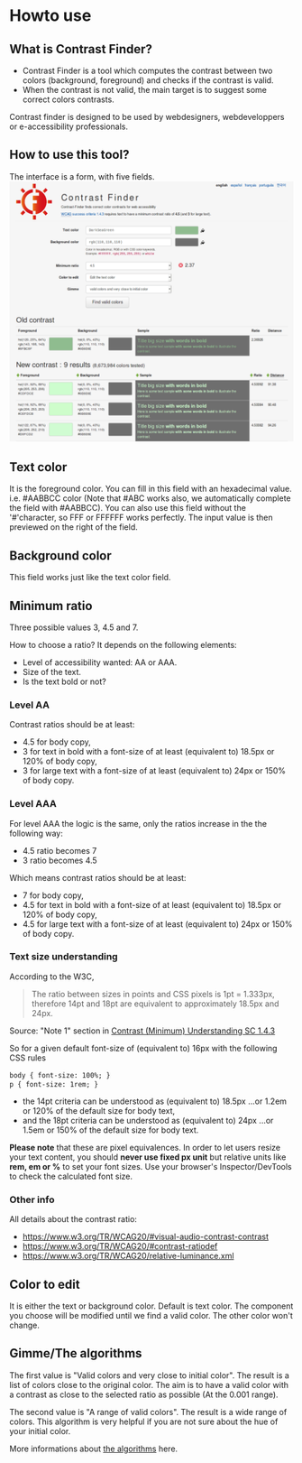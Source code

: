 
# Howto use

## What is Contrast Finder?

* Contrast Finder is a tool which computes the contrast between two colors (background, foreground) and checks if the contrast is valid.
* When the contrast is not valid, the main target is to suggest some correct colors contrasts.

Contrast finder is designed to be used by webdesigners, webdeveloppers or e-accessibility professionals.

## How to use this tool?

The interface is a form, with five fields.
![Screenshot - Contrast-Finder v0.9.1](images/screenshot/screenshot.EN_contrast-finder.v0.9.1_2018-09-27_grey_kraken.io-lossy.png)

## Text color

It is the foreground color. You can fill in this field with an hexadecimal value.
i.e. #AABBCC color (Note that #ABC works also, we automatically complete the field with #AABBCC).
You can also use this field without the '#'character, so FFF or FFFFFF works perfectly.
The input value is then previewed on the right of the field.

## Background color

This field works just like the text color field.

## Minimum ratio

Three possible values 3, 4.5 and 7.

How to choose a ratio? It depends on the following elements:

* Level of accessibility wanted: AA or AAA.
* Size of the text.
* Is the text bold or not?

### Level AA

Contrast ratios should be at least:

* 4.5 for body copy,
* 3 for text in bold with a font-size of at least (equivalent to) 18.5px or 120% of body copy,
* 3 for large text with a font-size of at least (equivalent to) 24px or 150% of body copy.


### Level AAA

For level AAA the logic is the same, only the ratios increase in the the following way:

* 4.5 ratio becomes 7
* 3 ratio becomes 4.5

Which means contrast ratios should be at least:

* 7 for body copy,
* 4.5 for text in bold with a font-size of at least (equivalent to) 18.5px or 120% of body copy,
* 4.5 for large text with a font-size of at least (equivalent to) 24px or 150% of body copy.

### Text size understanding

According to the W3C, 
> The ratio between sizes in points and CSS pixels is 1pt = 1.333px, therefore 14pt and 18pt are equivalent to approximately 18.5px and 24px.

Source: "Note 1" section in [Contrast (Minimum) Understanding SC 1.4.3](https://www.w3.org/TR/UNDERSTANDING-WCAG20/visual-audio-contrast-contrast.html)

So for a given default font-size of (equivalent to) 16px with the following CSS rules
```
body { font-size: 100%; }
p { font-size: 1rem; }
```
* the 14pt criteria can be understood as (equivalent to) 18.5px ...or 1.2em or 120% of the default size for body text,
* and the 18pt criteria can be understood as (equivalent to) 24px ...or 1.5em or 150% of the default size for body text.

**Please note** that these are pixel equivalences. In order to let users resize your text content, you should **never use fixed px unit** but relative units like **rem, em or %** to set your font sizes. Use your browser's Inspector/DevTools to check the calculated font size.

### Other info

All details about the contrast ratio:

* https://www.w3.org/TR/WCAG20/#visual-audio-contrast-contrast
* https://www.w3.org/TR/WCAG20/#contrast-ratiodef
* https://www.w3.org/TR/WCAG20/relative-luminance.xml

## Color to edit

It is either the text or background color. Default is text color.
The component you choose will be modified until we find a valid color.
The other color won't change.

##  Gimme/The algorithms

The first value is "Valid colors and very close to initial color". The result is a list of colors close to the original color. The aim is to have a valid color with a contrast as close to the selected ratio as possible (At the 0.001 range).

The second value is "A range of valid colors". The result is a wide range of colors.
This algorithm is very helpful if you are not sure about the hue of your initial color.

More informations about [the algorithms](The-algorithms.md) here.


